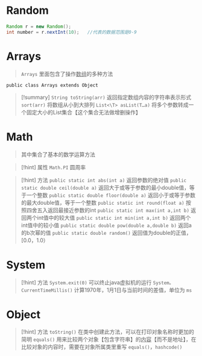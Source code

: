 # Random
```java
Random r = new Random();
int number = r.nextInt(10);   //代表的数据范围是0-9
```

# Arrays
> `Arrays` 里面包含了操作<u>数组</u>的多种方法

```
public class Arrays extends Object
```

>[!summary]
>`String toString(arr)`  返回指定数组内容的字符串表示形式
>`sort(arr)`  将数组从小到大排列
>`List<\T> asList(T…a)`  将多个参数转成一个固定大小的List集合【这个集合无法做增删操作】

# Math
>其中集合了基本的数学运算方法

>[!hint] 属性
>`Math.PI`  圆周率

>[!hint] 方法
> `public static int abs(int a)`  返回参数的绝对值
> `public static double ceil(double a)`  返回大于或等于参数的最小double值，等于一个整数
> `public static double floor(double a)`  返回小于或等于参数的最大double值，等于一个整数
> `public static int round(float a)`  按照四舍五入返回最接近参数的int
> `public static int max(int a,int b)`  返回两个int值中的较大值
> `public static int min(int a,int b)`  返回两个int值中的较小值
> `public static double pow(double a,double b)`  返回a的b次幂的值
> `public static double random()`  返回值为double的正值，\[0.0，1.0）

# System
>[!hint] 方法
>`System.exit(0)` 可以终止java虚拟机的运行
>`System。CurrentTimeMillis()`  计算1970年，1月1日与当前时间的差值，单位为 `ms`

# Object
>[!hint] 方法
>`toString()`  在类中创建此方法，可以在打印对象名称时更加的简明
>`equals()`  用来比较两个对象【包含字符串】的<u>内容</u>【而不是地址】，在比较对象的内容时，需要在对象所属类里重写 `equals()`，`hashcode()`






















